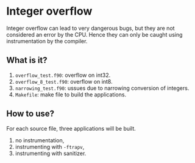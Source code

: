 # Integer overflow

Integer overflow can lead to very dangerous bugs, but they are not
considered an error by the CPU.  Hence they can only be caught using
instrumentation by the compiler.

## What is it?

1. `overflow_test.f90`: overflow on int32.
1. `overflow_8_test.f90`: overflow on int8.
1. `narrowing_test.f90`: ussues due to narrowing conversion of
   integers.
1. `Makefile`: make file to build the applications.

## How to use?

For each source file, three applications will be built.
1. no instrumentation,
1. instrumenting with `-ftrapv`,
1. instrumenting with sanitizer.
